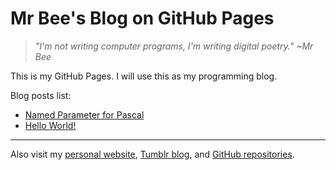 # Mr Bee's Blog on GitHub Pages

> *"I'm not writing computer programs, I'm writing digital poetry." ~Mr Bee*

This is my GitHub Pages. I will use this as my programming blog.

Blog posts list:
* [Named Parameter for Pascal](namedparameter.md)
* [Hello World!](hello.md)

---
Also visit my [personal website](https://pak.lebah.web.id), [Tumblr blog](http://paklebah.tumblr.com), and [GitHub repositories](http://github.com/pakLebah).
